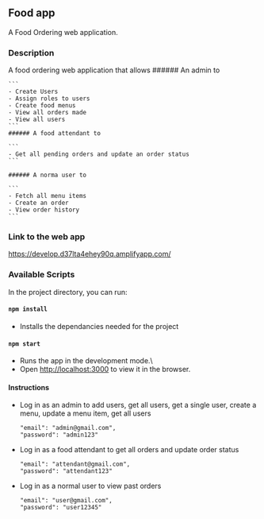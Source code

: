 ## Food app
A Food Ordering web application.

### Description
A food ordering web  application that allows
    ###### An admin to

    ```
    - Create Users
    - Assign roles to users
    - Create food menus
    - View all orders made
    - View all users
    ```
    ###### A food attendant to
    
    ```
    - Get all pending orders and update an order status
    ```

    ###### A norma user to

    ```
    - Fetch all menu items
    - Create an order
    - View order history
    ```

### Link to the web app 
https://develop.d37lta4ehey90q.amplifyapp.com/

### Available Scripts
In the project directory, you can run:

#### `npm install`

- Installs the dependancies needed for the project

#### `npm start`

- Runs the app in the development mode.\
- Open [http://localhost:3000](http://localhost:3000) to view it in the browser.

#### Instructions 

- Log in as an admin to add users, get all users, get a single user, create a menu, 
update a menu item, get all users

    ```
    "email": "admin@gmail.com",
    "password": "admin123"
    ```

- Log in as a food attendant to get all orders and update order status

    ```
    "email": "attendant@gmail.com",
    "password": "attendant123"
    ```

- Log in as a normal user to view past orders

    ```
    "email": "user@gmail.com",
    "password": "user12345"
    ```
